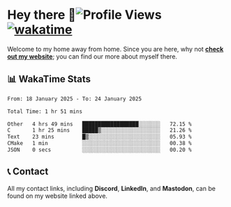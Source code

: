 # Hey there :wave:![Profile Views](https://komarev.com/ghpvc/?username=skifli) [![wakatime](https://wakatime.com/badge/user/b4317b02-0c6d-457b-82a4-a448b8a8d1df.svg)](https://wakatime.com/@b4317b02-0c6d-457b-82a4-a448b8a8d1df)

Welcome to my home away from home. Since you are here, why not [**check out my website**](https://skifli.github.io); you can find our more about myself there.

## 📊 WakaTime Stats

<!--START_SECTION:waka-->

```txt
From: 18 January 2025 - To: 24 January 2025

Total Time: 1 hr 51 mins

Other   4 hrs 49 mins   ██████████████████░░░░░░░   72.15 %
C       1 hr 25 mins    █████▒░░░░░░░░░░░░░░░░░░░   21.26 %
Text    23 mins         █▒░░░░░░░░░░░░░░░░░░░░░░░   05.93 %
CMake   1 min           ░░░░░░░░░░░░░░░░░░░░░░░░░   00.38 %
JSON    0 secs          ░░░░░░░░░░░░░░░░░░░░░░░░░   00.20 %
```

<!--END_SECTION:waka-->

## 📞 Contact

All my contact links, including **Discord**, **LinkedIn**, and **Mastodon**, can be found on my website linked above.
